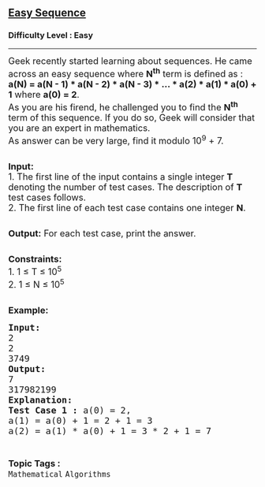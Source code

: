 <h2><a href="https://www.geeksforgeeks.org/batch/competitive-programming/track/cp-basic-problem-practice/problem/easy-sequence">Easy Sequence</a></h2><h3>Difficulty Level : Easy</h3><hr><div class="problems_problem_content__Xm_eO"><p><span style="font-size:18px">Geek recently started learning about sequences. He came across an easy sequence where <strong>N<sup>th</sup></strong> term is defined as :<br>
<strong>a(N) = a(N - 1) * a(N - 2) * a(N - 3) * ... * a(2) * a(1) * a(0) + 1</strong> where <strong>a(0) = 2</strong>.<br>
As you are his firend, he challenged you to find the <strong>N<sup>th</sup></strong> term of this sequence. If you do so, Geek will consider&nbsp;that you are an expert in mathematics.<br>
As answer can be very large, find it modulo 10<sup>9</sup> + 7.</span><br>
&nbsp;</p>

<p><span style="font-size:18px"><strong>Input:</strong><br>
1.&nbsp;The first line of the input contains a single integer<em> </em> <strong>T</strong> denoting the number of test cases. The description of&nbsp;<strong>T</strong> test cases follows.<br>
2.&nbsp;The first line of each test case contains one&nbsp;integer&nbsp;<strong>N</strong>.</span><br>
&nbsp;</p>

<p><span style="font-size:18px"><strong>Output:</strong> For each test case, print the answer.</span><br>
&nbsp;</p>

<p><span style="font-size:18px"><strong>Constraints:</strong><br>
1. 1 ≤ T ≤ 10<sup>5</sup><br>
2. 1&nbsp;≤ N&nbsp;≤ 10<sup>5</sup></span><br>
&nbsp;</p>

<p><span style="font-size:18px"><strong>Example:</strong></span></p>

<pre><span style="font-size:18px"><strong>Input:</strong>
2
2
3749
<strong>Output:</strong>
7
317982199
<strong>Explanation:</strong>
<strong>Test Case 1 :</strong> a(0) = 2, 
a(1) = a(0) + 1 = 2 + 1 = 3
a(2) = a(1) * a(0) + 1 = 3 * 2 + 1 = 7</span>
</pre>
</div><br><p><span style=font-size:18px><strong>Topic Tags : </strong><br><code>Mathematical</code>&nbsp;<code>Algorithms</code>&nbsp;